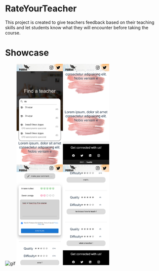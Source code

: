 # RateYourTeacher

This project is created to give teachers feedback based on their teaching skills and let students know what they will encounter before taking the course.

# Showcase

<img width="300px"   src="./images/Profile-8.gif" title="gif"/> <img width="300px"  src="./images/merged-images.jpg" title="gif"/>


